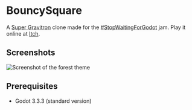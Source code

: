 # BouncySquare

A [Super Gravitron](https://store.steampowered.com/app/70300/VVVVVV/) clone made for the [#StopWaitingForGodot](https://itch.io/jam/stop-waiting-for-godot) jam.
Play it online at [Itch](https://frixuu.itch.io/bouncysquare).

## Screenshots

![Screenshot of the forest theme](https://img.itch.zone/aW1hZ2UvMTE4NjM4My82OTMzMjY1LnBuZw==/original/HPBBRI.png)

## Prerequisites

- Godot 3.3.3 (standard version)
